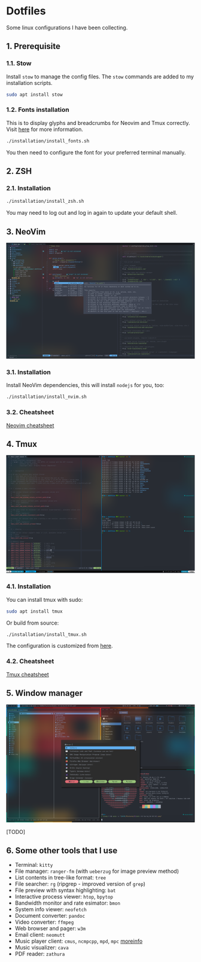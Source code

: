 # Dotfiles

Some linux configurations I have been collecting.

## 1. Prerequisite

### 1.1. Stow

Install `stow` to manage the config files. The `stow` commands are added to my installation scripts.

```bash
sudo apt install stow
```

### 1.2. Fonts installation

This is to display glyphs and breadcrumbs for Neovim and Tmux correctly. Visit [here](https://www.nerdfonts.com/#home) for more information.


```bash
./installation/install_fonts.sh
```

You then need to configure the font for your preferred terminal manually.

## 2. ZSH

### 2.1. Installation

```bash
./installation/install_zsh.sh
```

You may need to log out and log in again to update your default shell.

## 3. NeoVim

![](demo/nvim_demo.png)

### 3.1. Installation

Install NeoVim dependencies, this will install `nodejs` for you, too:

```bash
./installation/install_nvim.sh
```

### 3.2. Cheatsheet

[Neovim cheatsheet](cheatsheets/nvim_cheatsheet.md)


## 4. Tmux

![](demo/tmux_demo.png)

### 4.1. Installation

You can install tmux with sudo:
```bash
sudo apt install tmux
```

Or build from source:
```bash
./installation/install_tmux.sh
```

The configuration is customized from [here](https://github.com/gpakosz/.tmux).

### 4.2. Cheatsheet

[Tmux cheatsheet](cheatsheets/tmux_cheatsheet.md)

## 5. Window manager

![](demo/i3wm_demo.png)

[TODO]

## 6. Some other tools that I use

- Terminal: `kitty`
- File manager: `ranger-fm` (with `ueberzug` for image preview method)
- List contents in tree-like format: `tree`
- File searcher: `rg` (ripgrep - improved version of `grep`)
- File preview with syntax highlighting: `bat`
- Interactive process viewer: `htop`, `bpytop`
- Bandwidth monitor and rate esimator: `bmon`
- System info viewer: `neofetch`
- Document converter: `pandoc`
- Video converter: `ffmpeg`
- Web browser and pager: `w3m`
- Email client: `neomutt`
- Music player client: `cmus`, `ncmpcpp`, `mpd`, `mpc` [moreinfo](https://computingforgeeks.com/how-to-configure-mpd-and-ncmpcpp-on-linux/)
- Music visualizer: `cava`
- PDF reader: `zathura`
